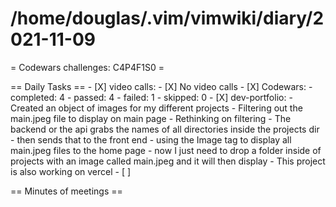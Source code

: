 # /home/douglas/.vim/vimwiki/diary/2021-11-09

= Codewars challenges: C4P4F1S0 =

== Daily Tasks ==
    - [X] video calls:
        - [X] No video calls
    - [X] Codewars:
		- completed: 4
		- passed: 4
		- failed: 1
		- skipped: 0
	- [X] dev-portfolio:
		- Created an object of images for my different projects
		- Filtering out the main.jpeg file to display on main page
		- Rethinking on filtering
		- The backend or the api grabs the names of all directories inside the projects dir
		- then sends that to the front end
		- using the Image tag to display all main.jpeg files to the home page
		- now I just need to drop a folder inside of projects with an image called main.jpeg and it will then display
		- This project is also working on vercel
	- [ ] 

== Minutes of meetings ==

